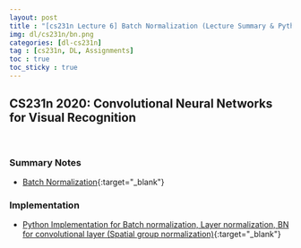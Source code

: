 ```yaml
---
layout: post
title : "[cs231n Lecture 6] Batch Normalization (Lecture Summary & Python Implementation)"
img: dl/cs231n/bn.png
categories: [dl-cs231n]  
tag : [cs231n, DL, Assignments]
toc : true
toc_sticky : true
---
```


## CS231n 2020: Convolutional Neural Networks for Visual Recognition

<br/>

### Summary Notes 

- [Batch Normalization](https://drive.google.com/file/d/1faYxOw4HDqd1NM-XB-HbxuzszletZjZY/view?usp=share_link){:target="_blank"}


### Implementation

- [Python Implementation for Batch normalization, Layer normalization, BN for convolutional layer (Spatial group normalization)](https://github.com/SuminizZ/cs231n_Assignments/blob/main/assignment2/cs231n/layers.py#L152){:target="_blank"}